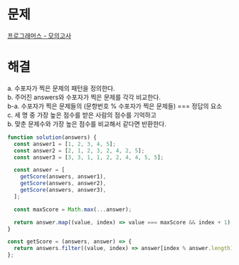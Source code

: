 # 문제

[프로그래머스 - 모의고사](https://school.programmers.co.kr/learn/courses/30/lessons/42840)

# 해결

a. 수포자가 찍은 문제의 패턴을 정의한다.  
b. 주어진 answers와 수포자가 찍은 문제를 각각 비교한다.  
b-a. 수포자가 찍은 문제들의 (문항번호 % 수포자가 찍은 문제들) === 정답의 요소  
c. 세 명 중 가장 높은 점수를 받은 사람의 점수를 기억하고  
b. 맞춘 문제수와 가장 높은 점수를 비교해서 같다면 반환한다.

```js
function solution(answers) {
  const answer1 = [1, 2, 3, 4, 5];
  const answer2 = [2, 1, 2, 3, 2, 4, 2, 5];
  const answer3 = [3, 3, 1, 1, 2, 2, 4, 4, 5, 5];

  const answer = [
    getScore(answers, answer1),
    getScore(answers, answer2),
    getScore(answers, answer3),
  ];

  const maxScore = Math.max(...answer);

  return answer.map((value, index) => value === maxScore && index + 1).filter((value) => value);
}

const getScore = (answers, answer) => {
  return answers.filter((value, index) => answer[index % answer.length] === value).length;
};
```
